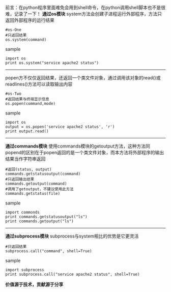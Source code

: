 前言：在python程序里面难免会用到shell命令，在python调用shell脚本也不是很难，记录了一下！
**通过os模块**
system方法会创建子进程运行外部程序，方法只返回外部程序的运行结果
~~~
#os-One
#只返回结果
os.system(command)
~~~
sample
~~~
import os
print os.system("service apache2 status")
~~~
___
popen方不仅仅返回结果，还返回一个类文件对象，通过调用该对象的read()或readlines()方法可以读取输出内容
~~~
#os-Two
#返回结果与终端显示信息
os.popen(command,mode)
~~~
sample
~~~
import os
output = os.popen('service apache2 status', 'r')
print output.read()
~~~
___
**通过commands模块**
使用commands模块的getoutput方法，这种方法同popend的区别在于popen返回的是一个类文件对象，而本方法将外部程序的输出结果当作字符串返回
~~~
#返回(status, output)
commands.getstatusoutput(command)      
#只返回输出结果
commands.getoutput(command)                  
#调用了getoutput，不建议使用此方法
commands.getstatus(file)
~~~
sample
~~~
import commonds
print commands.getstatusoutput("ls")
print commands.getoutput("ls")
~~~
___
**通过subprocess模块**
subprocess与system相比的优势是它更灵活
~~~
#只返回结果
subprocess.call("command", shell=True)
~~~
sample
~~~
import subprocess
print subprocess.call("service apache2 status", shell=True)
~~~

**价值源于技术，贡献源于分享**




























